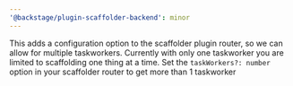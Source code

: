 ```yaml
---
'@backstage/plugin-scaffolder-backend': minor
---
```


This adds a configuration option to the scaffolder plugin router, so we can allow for multiple taskworkers. Currently with only one taskworker you are limited to scaffolding one thing at a time. Set the `taskWorkers?: number` option in your scaffolder router to get more than 1 taskworker
